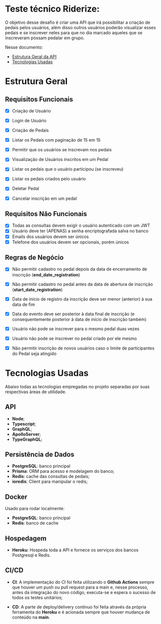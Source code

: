 # Teste técnico Riderize:
O objetivo desse desafio é criar uma API que irá possibilitar a criação de pedais pelos usuários, além disso outros usuários poderão visualizar esses pedais e se inscrever neles para que no dia marcado aqueles que se inscreveram possam pedalar em grupo.

Nesse documento:
- [Estrutura Geral da API](#estrutura-geral)
- [Tecnologias Usadas](#tecnologias-usadas)


# Estrutura Geral
## Requisitos Funcionais
- [x] Criação de Usuário
- [x] Login de Usuário

- [x] Criação de Pedais
- [x] Listar os Pedais com paginação de 15 em 15

- [x] Permitir que os usuários se inscrevam nos pedais
- [x] Visualização de Usuários inscritos em um Pedal
- [x] Listar os pedais que o usuário participou (se inscreveu)
- [x] Listar os pedais criados pelo usuário

- [x] Deletar Pedal
- [x] Cancelar inscrição em um pedal
## Requisitos Não Funcionais
- [x] Todas as consultas devem exigir o usuário autenticado com um JWT
- [x] Usuário deve ter (APENAS) a senha encriptografada salva no banco
- [x] Emails dos usuários devem ser únicos
- [x] Telefone dos usuários devem ser opcionais, porém únicos

## Regras de Negócio
- [x] Não permitir cadastro no pedal depois da data de encerramento de inscrição (**end_date_registration**)
- [x] Não permitir cadastro no pedal antes da data de abertura de inscrição (**start_date_registration**)
- [x] Data de início de registro da inscrição deve ser menor (anterior) à sua data de fim
- [x] Data do evento deve ser posterior à data final de inscrição (e consequentemente posterior à data de início de inscrição também)
- [x] Usuário não pode se inscrever para o mesmo pedal duas vezes
- [x] Usuário não pode se inscrever no pedal criado por ele mesmo
- [x] Não permitir inscrição de novos usuários caso o limite de participantes do Pedal seja atingido


# Tecnologias Usadas
Abaixo todas as tecnologias empregadas no projeto separadas por suas respectivas áreas de utilidade.

## API
- **Node**;
- **Typescript**;
- **GraphQL**;
- **ApolloServer**;
- **TypeGraphQL**;

## Persistência de Dados
- **PostgreSQL**: banco principal
- **Prisma**: ORM para acesso e modelagem do banco;
- **Redis**: cache das consultas de pedais;
- **ioredis**: Client para manipular o redis;

## Docker
Usado para rodar localmente:
- **PostgreSQL**: banco principal
- **Redis**: banco de cache

## Hospedagem
- **Heroku**: Hospeda toda a API e fornece os serviços dos bancos Postgresql e Redis.

## CI/CD
- **CI**: A implementação do CI foi feita utilizando o **Github Actions** sempre que houver um push ou pull request para a main e, nesse processo, antes da integração do novo código, executa-se e espera o sucesso de todos os testes unitários;

- **CD**: A parte de deploy/delivery contínuo foi feita através da própria ferramenta do **Heroku** e é acionada sempre que houver mudança de conteúdo na **main**.